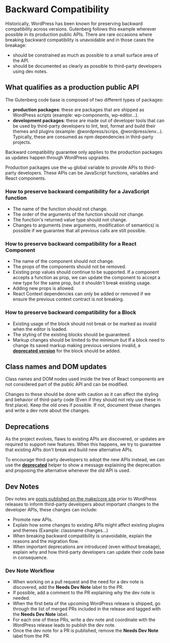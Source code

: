 # Backward Compatibility

Historically, WordPress has been known for preserving backward compatibility across versions. Gutenberg follows this example wherever possible in its production public APIs. There are rare occasions where breaking backward compatibility is unavoidable and in those cases the breakage:

* should be constrained as much as possible to a small surface area of the API.
* should be documented as clearly as possible to third-party developers using dev notes.

## What qualifies as a production public API

The Gutenberg code base is composed of two different types of packages: 
 - **production packages**: these are packages that are shipped as WordPress scripts (example: wp-components, wp-editor...).
 - **development packages**: these are made out of developer tools that can be used by third-party developers to lint, test, format and build their themes and plugins (example: @wordpress/scrips, @wordpress/env...). Typically, these are consumed as npm dependencies in third-party projects.

Backward compatibility guarantee only applies to the production packages as updates happen through WordPress upgrades.
 
Production packages use the `wp` global variable to provide APIs to third-party developers. These APIs can be JavaScript functions, variables and React components.

### How to preserve backward compatibility for a JavaScript function

* The name of the function should not change.
* The order of the arguments of the function should not change.
* The function's returned value type should not change.
* Changes to arguments (new arguments, modification of semantics) is possible if we guarantee that all previous calls are still possible.

### How to preserve backward compatibility for a React Component

* The name of the component should not change.
* The props of the components should not be removed.
* Existing prop values should continue to be supported. If a component accepts a function as prop, we can update the component to accept a new type for the same prop, but it shouldn't break existing usage.
* Adding new props is allowed.
* React Context dependencies can only be added or removed if we ensure the previous context contract is not breaking.

### How to preserve backward compatibility for a Block

* Existing usage of the block should not break or be marked as invalid when the editor is loaded.
* The styling of the existing blocks should be guaranteed.
* Markup changes should be limited to the minimum but If a block need to change its saved markup making previous versions invalid, a [**deprecated version**](/docs/designers-developers/developers/block-api/block-deprecation.md) for the block should be added.

## Class names and DOM updates

Class names and DOM nodes used inside the tree of React components are not considered part of the public API and can be modified. 

Changes to these should be done with caution as it can affect the styling and behavior of third-party code (Even if they should not rely use these in first place). Keep the old ones if possible. If not, document these changes and write a dev note about the changes.

## Deprecations

As the project evolves, flaws to existing APIs are discovered, or updates are required to support new features. When this happens, we try to guarantee that existing APIs don't break and build new alternative APIs.

To encourage third-party developers to adopt the new APIs instead, we can use the [**deprecated**](/packages/deprecated/README.md) helper to show a message explaining the deprecation and proposing the alternative whenever the old API is used.

## Dev Notes

Dev notes are [posts published on the make/core site](https://make.wordpress.org/core/tag/dev-notes/) prior to WordPress releases to inform third-party developers about important changes to the developer APIs, these changes can include:
* Promote new APIs.
* Explain how some changes to existing APIs might affect existing plugins and themes (Example: classname changes...)
* When breaking backward compatibility is unavoidable, explain the reasons and the migration flow.
* When important deprecations are introduced (even without breakage), explain why and how third-party developers can update their code base in consequence.

### Dev Note Workflow

* When working on a pull request and the need for a dev note is discovered, add the **Needs Dev Note** label to the PR.
* If possible, add a comment to the PR explaining why the dev note is needed.
* When the first beta of the upcoming WordPress release is shipped, go through the list of merged PRs included in the release and tagged with the **Needs Dev Note** label.
* For each one of these PRs, write a dev note and coordinate with the WordPress release leads to publish the dev note.
* Once the dev note for a PR is published, remove the **Needs Dev Note** label from the PR.
